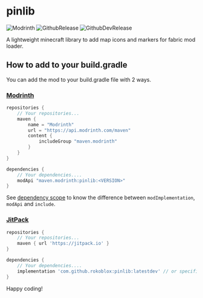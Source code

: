 # pinlib
![Modrinth](https://img.shields.io/modrinth/dt/pinlib?label=modrinth&color=green&style=for-the-badge)
![GithubRelease](https://img.shields.io/github/downloads/rokoblox/pinlib/latest/total?label=github%20releases&color=8888ff&sort=semver&style=for-the-badge)
![GithubDevRelease](https://img.shields.io/github/downloads/rokoblox/pinlib/latestdev/total?label=github%20dev-releases&color=6666cc&sort=semver&style=for-the-badge)

A lightweight minecraft library to add map icons and markers for fabric mod loader.

## How to add to your build.gradle

You can add the mod to your build.gradle file with 2 ways.

### [Modrinth](https://modrinth.com)

```gradle
repositories {
    // Your repositories...
    maven {
        name = "Modrinth"
        url = "https://api.modrinth.com/maven"
        content {
            includeGroup "maven.modrinth"
        }
    }
}

dependencies {
    // Your dependencies....
    modApi "maven.modrinth:pinlib:<VERSION>"
}
```
See [dependency scope](https://docs.modrinth.com/docs/tutorials/maven/#dependency-scope) to know the difference between `modImplementation`, `modApi` and `include`.

### [JitPack](https://jitpack.io/)

```gradle
repositories {
    // Your repositories...
    maven { url 'https://jitpack.io' }
}

dependencies {
    // Your dependencies....
    implementation 'com.github.rokoblox:pinlib:latestdev' // or specific version.
}
```

Happy coding!
